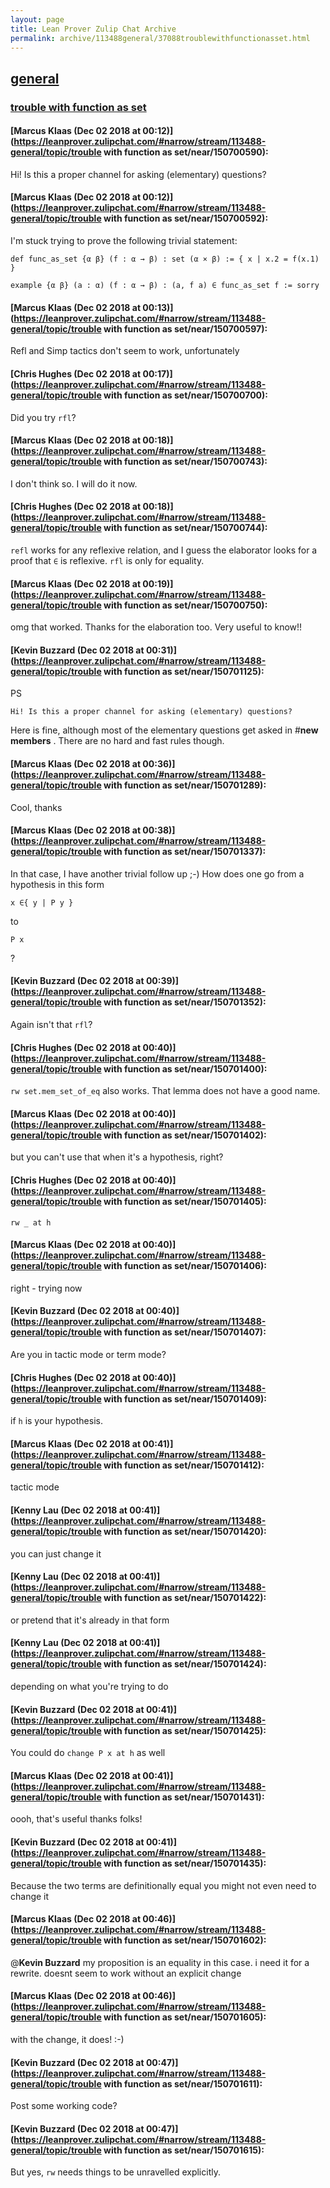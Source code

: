 ```yaml
---
layout: page
title: Lean Prover Zulip Chat Archive 
permalink: archive/113488general/37088troublewithfunctionasset.html
---
```


## [general](index.html)
### [trouble with function as set](37088troublewithfunctionasset.html)

#### [Marcus Klaas (Dec 02 2018 at 00:12)](https://leanprover.zulipchat.com/#narrow/stream/113488-general/topic/trouble with function as set/near/150700590):
Hi! Is this a proper channel for asking (elementary) questions?

#### [Marcus Klaas (Dec 02 2018 at 00:12)](https://leanprover.zulipchat.com/#narrow/stream/113488-general/topic/trouble with function as set/near/150700592):
I'm stuck trying to prove the following trivial statement:
```lean
def func_as_set {α β} (f : α → β) : set (α × β) := { x | x.2 = f(x.1) }

example {α β} (a : α) (f : α → β) : (a, f a) ∈ func_as_set f := sorry
```

#### [Marcus Klaas (Dec 02 2018 at 00:13)](https://leanprover.zulipchat.com/#narrow/stream/113488-general/topic/trouble with function as set/near/150700597):
Refl and Simp tactics don't seem to work, unfortunately

#### [Chris Hughes (Dec 02 2018 at 00:17)](https://leanprover.zulipchat.com/#narrow/stream/113488-general/topic/trouble with function as set/near/150700700):
Did you try `rfl`?

#### [Marcus Klaas (Dec 02 2018 at 00:18)](https://leanprover.zulipchat.com/#narrow/stream/113488-general/topic/trouble with function as set/near/150700743):
I don't think so. I will do it now.

#### [Chris Hughes (Dec 02 2018 at 00:18)](https://leanprover.zulipchat.com/#narrow/stream/113488-general/topic/trouble with function as set/near/150700744):
`refl` works for any reflexive relation, and I guess the elaborator looks for a proof that `∈` is reflexive. `rfl` is only for equality.

#### [Marcus Klaas (Dec 02 2018 at 00:19)](https://leanprover.zulipchat.com/#narrow/stream/113488-general/topic/trouble with function as set/near/150700750):
omg that worked. Thanks for the elaboration too. Very useful to know!!

#### [Kevin Buzzard (Dec 02 2018 at 00:31)](https://leanprover.zulipchat.com/#narrow/stream/113488-general/topic/trouble with function as set/near/150701125):
PS
```quote
Hi! Is this a proper channel for asking (elementary) questions?
```
Here is fine, although most of the elementary questions get asked in #**new members** . There are no hard and fast rules though.

#### [Marcus Klaas (Dec 02 2018 at 00:36)](https://leanprover.zulipchat.com/#narrow/stream/113488-general/topic/trouble with function as set/near/150701289):
Cool, thanks

#### [Marcus Klaas (Dec 02 2018 at 00:38)](https://leanprover.zulipchat.com/#narrow/stream/113488-general/topic/trouble with function as set/near/150701337):
In that case, I have another trivial follow up ;-) How does one go from a hypothesis in this form
```lean
x ∈{ y | P y }
```
to
```lean
P x
```
?

#### [Kevin Buzzard (Dec 02 2018 at 00:39)](https://leanprover.zulipchat.com/#narrow/stream/113488-general/topic/trouble with function as set/near/150701352):
Again isn't that `rfl`?

#### [Chris Hughes (Dec 02 2018 at 00:40)](https://leanprover.zulipchat.com/#narrow/stream/113488-general/topic/trouble with function as set/near/150701400):
`rw set.mem_set_of_eq` also works. That lemma does not have a good name.

#### [Marcus Klaas (Dec 02 2018 at 00:40)](https://leanprover.zulipchat.com/#narrow/stream/113488-general/topic/trouble with function as set/near/150701402):
but you can't use that when it's a hypothesis, right?

#### [Chris Hughes (Dec 02 2018 at 00:40)](https://leanprover.zulipchat.com/#narrow/stream/113488-general/topic/trouble with function as set/near/150701405):
`rw _ at h`

#### [Marcus Klaas (Dec 02 2018 at 00:40)](https://leanprover.zulipchat.com/#narrow/stream/113488-general/topic/trouble with function as set/near/150701406):
right - trying now

#### [Kevin Buzzard (Dec 02 2018 at 00:40)](https://leanprover.zulipchat.com/#narrow/stream/113488-general/topic/trouble with function as set/near/150701407):
Are you in tactic mode or term mode?

#### [Chris Hughes (Dec 02 2018 at 00:40)](https://leanprover.zulipchat.com/#narrow/stream/113488-general/topic/trouble with function as set/near/150701409):
if `h` is your hypothesis.

#### [Marcus Klaas (Dec 02 2018 at 00:41)](https://leanprover.zulipchat.com/#narrow/stream/113488-general/topic/trouble with function as set/near/150701412):
tactic mode

#### [Kenny Lau (Dec 02 2018 at 00:41)](https://leanprover.zulipchat.com/#narrow/stream/113488-general/topic/trouble with function as set/near/150701420):
you can just change it

#### [Kenny Lau (Dec 02 2018 at 00:41)](https://leanprover.zulipchat.com/#narrow/stream/113488-general/topic/trouble with function as set/near/150701422):
or pretend that it's already in that form

#### [Kenny Lau (Dec 02 2018 at 00:41)](https://leanprover.zulipchat.com/#narrow/stream/113488-general/topic/trouble with function as set/near/150701424):
depending on what you're trying to do

#### [Kevin Buzzard (Dec 02 2018 at 00:41)](https://leanprover.zulipchat.com/#narrow/stream/113488-general/topic/trouble with function as set/near/150701425):
You could do `change P x at h` as well

#### [Marcus Klaas (Dec 02 2018 at 00:41)](https://leanprover.zulipchat.com/#narrow/stream/113488-general/topic/trouble with function as set/near/150701431):
oooh, that's useful
thanks folks!

#### [Kevin Buzzard (Dec 02 2018 at 00:41)](https://leanprover.zulipchat.com/#narrow/stream/113488-general/topic/trouble with function as set/near/150701435):
Because the two terms are definitionally equal you might not even need to change it

#### [Marcus Klaas (Dec 02 2018 at 00:46)](https://leanprover.zulipchat.com/#narrow/stream/113488-general/topic/trouble with function as set/near/150701602):
@**Kevin Buzzard** my proposition is an equality in this case. i need it for a rewrite. doesnt seem to work without an explicit change

#### [Marcus Klaas (Dec 02 2018 at 00:46)](https://leanprover.zulipchat.com/#narrow/stream/113488-general/topic/trouble with function as set/near/150701605):
with the change, it does! :-)

#### [Kevin Buzzard (Dec 02 2018 at 00:47)](https://leanprover.zulipchat.com/#narrow/stream/113488-general/topic/trouble with function as set/near/150701611):
Post some working code?

#### [Kevin Buzzard (Dec 02 2018 at 00:47)](https://leanprover.zulipchat.com/#narrow/stream/113488-general/topic/trouble with function as set/near/150701615):
But yes, `rw` needs things to be unravelled explicitly.

